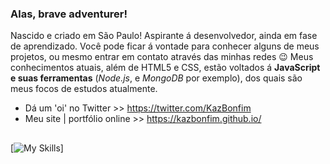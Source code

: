 ### Alas, brave adventurer!
Nascido e criado em São Paulo! Aspirante á desenvolvedor, ainda em fase de aprendizado. Você pode ficar á vontade para conhecer alguns de meus projetos, ou mesmo entrar em contato através das minhas redes 😉
Meus conhecimentos atuais, além de HTML5 e CSS, estão voltados á **JavaScript e suas ferramentas** (*Node.js*, e *MongoDB* por exemplo), dos quais são meus focos de estudos atualmente.

* Dá um 'oi' no Twitter >> https://twitter.com/KazBonfim
* Meu site | portfólio online >> https://kazbonfim.github.io/

##
[![My Skills](https://skills.thijs.gg/icons?i=html,css,js,mongodb,nodejs)]
